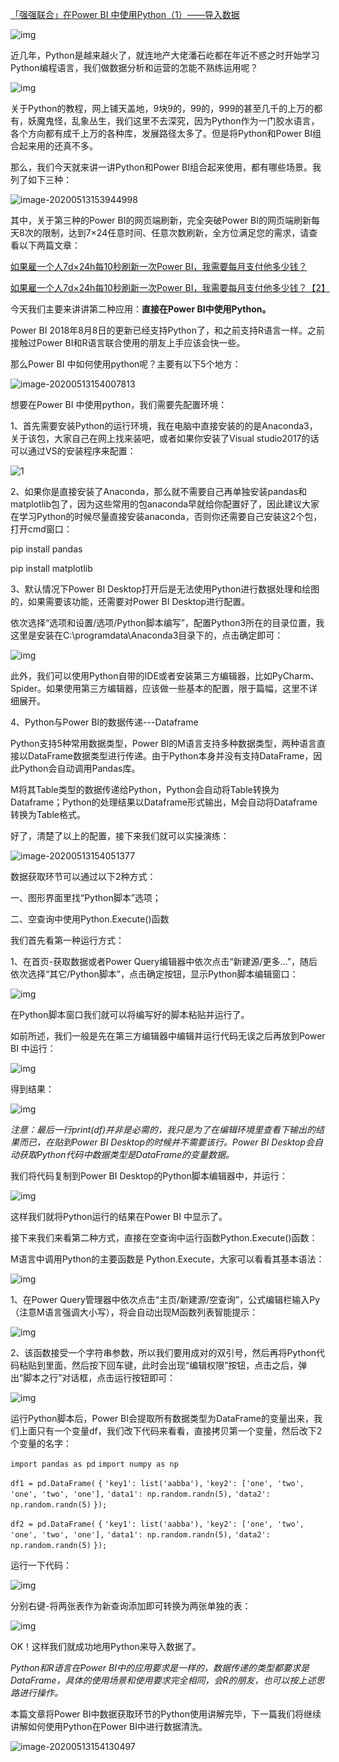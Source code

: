 [「强强联合」在Power BI 中使用Python（1）——导入数据](http://toutiao.com/item/6809844428987957772/)

![img](https://mmbiz.qpic.cn/mmbiz_png/OyXiackVTfOjmEvtIdpBRzBlEyC4jN82l5jJaadCCfQITRcKHc5gBJxseuLKWibuwl2IsBLNbYEJoXuawYSq9Gdw/640?wx_fmt=png)

近几年，Python是越来越火了，就连地产大佬潘石屹都在年近不惑之时开始学习Python编程语言，我们做数据分析和运营的怎能不熟练运用呢？



![img](https://mmbiz.qpic.cn/mmbiz_jpg/OyXiackVTfOiaibqWZ7QG4T1lpAxic1jsOMxZZTxYNlIjw2DVqhz92wLv7Jpgm0SuEzKd6b24VzNbvp738XlYk0Gibg/640?wx_fmt=jpeg)



关于Python的教程，网上铺天盖地，9块9的，99的，999的甚至几千的上万的都有，妖魔鬼怪，乱象丛生，我们这里不去深究，因为Python作为一门胶水语言，各个方向都有成千上万的各种库，发展路径太多了。但是将Python和Power BI组合起来用的还真不多。



那么，我们今天就来讲一讲Python和Power BI组合起来使用，都有哪些场景。我列了如下三种：

![image-20200513153944998](https://tva1.sinaimg.cn/large/007S8ZIlly1geqv5cjsdsj31bm0q4kjm.jpg)

其中，关于第三种的Power BI的网页端刷新，完全突破Power BI的网页端刷新每天8次的限制，达到7×24任意时间、任意次数刷新，全方位满足您的需求，请查看以下两篇文章：



[如果雇一个人7d×24h每10秒刷新一次Power BI，我需要每月支付他多少钱？](http://mp.weixin.qq.com/s?__biz=MzI2MDY3NDk1OA==&mid=2247483812&idx=1&sn=1d99a342ad280eac128845382886debb&chksm=ea674545dd10cc534548c85c923390ceddb1ea3688d8212f0c5697dbfe863183c52cd1e91128&scene=21#wechat_redirect)

[如果雇一个人7d×24h每10秒刷新一次Power BI，我需要每月支付他多少钱？【2】](http://mp.weixin.qq.com/s?__biz=MzI2MDY3NDk1OA==&mid=2247483832&idx=1&sn=57165f8f1e91e463a26589e4652acc88&chksm=ea674559dd10cc4f57a04e48cf7696e54ae150e3a8df155489bdfc8ed69a67350d585f92848f&scene=21#wechat_redirect)



今天我们主要来讲讲第二种应用：**直接在Power BI中使用Python。**



Power BI 2018年8月8日的更新已经支持Python了，和之前支持R语言一样。之前接触过Power BI和R语言联合使用的朋友上手应该会快一些。



那么Power BI 中如何使用python呢？主要有以下5个地方：

![image-20200513154007813](https://tva1.sinaimg.cn/large/007S8ZIlly1geqv5qplt6j31c00qmkjm.jpg)

想要在Power BI 中使用python，我们需要先配置环境：



1、首先需要安装Python的运行环境，我在电脑中直接安装的的是Anaconda3，关于该包，大家自己在网上找来装吧，或者如果你安装了Visual studio2017的话可以通过VS的安装程序来配置：

![1](https://mmbiz.qpic.cn/mmbiz_png/OyXiackVTfOjmEvtIdpBRzBlEyC4jN82lRTITm3B9HZ352sG11piaRKDiaASR7EXkicd6lrRAf5SxT3JllKaSj5ricg/640?wx_fmt=png)



2、如果你是直接安装了Anaconda，那么就不需要自己再单独安装pandas和matplotlib包了，因为这些常用的包anaconda早就给你配置好了，因此建议大家在学习Python的时候尽量直接安装anaconda，否则你还需要自己安装这2个包，打开cmd窗口：

pip install pandas

pip install matplotlib

3、默认情况下Power BI Desktop打开后是无法使用Python进行数据处理和绘图的，如果需要该功能，还需要对Power BI Desktop进行配置。



依次选择“选项和设置/选项/Python脚本编写”，配置Python3所在的目录位置，我这里是安装在C:\programdata\Anaconda3目录下的，点击确定即可：

![img](https://mmbiz.qpic.cn/mmbiz_png/OyXiackVTfOjmEvtIdpBRzBlEyC4jN82lhUyIM614g4QGTF98XQF3hGoWEKgP9SJ3ib9TYzVv29QM3fmwroIhL6A/640?wx_fmt=png)



此外，我们可以使用Python自带的IDE或者安装第三方编辑器，比如PyCharm、Spider。如果使用第三方编辑器，应该做一些基本的配置，限于篇幅，这里不详细展开。



4、Python与Power BI的数据传递---Dataframe



Python支持5种常用数据类型，Power BI的M语言支持多种数据类型，两种语言直接以DataFrame数据类型进行传递。由于Python本身并没有支持DataFrame，因此Python会自动调用Pandas库。



M将其Table类型的数据传递给Python，Python会自动将Table转换为Dataframe；Python的处理结果以Dataframe形式输出，M会自动将Dataframe转换为Table格式。





好了，清楚了以上的配置，接下来我们就可以实操演练：

![image-20200513154051377](https://tva1.sinaimg.cn/large/007S8ZIlly1geqv6hs4hvj31bo0qakjm.jpg)

数据获取环节可以通过以下2种方式：

一、图形界面里找“Python脚本”选项；

二、空查询中使用Python.Execute()函数



我们首先看第一种运行方式：



1、在首页-获取数据或者Power Query编辑器中依次点击“新建源/更多…”，随后依次选择“其它/Python脚本”，点击确定按钮，显示Python脚本编辑窗口：

![img](https://mmbiz.qpic.cn/mmbiz_gif/OyXiackVTfOjmEvtIdpBRzBlEyC4jN82lk1BVtVsUCicNvXYMS6oUiamcyicicKIbiasdy3bfl2NqcoheHvoW17Dkusw/640?wx_fmt=gif)



在Python脚本窗口我们就可以将编写好的脚本粘贴并运行了。

如前所述，我们一般是先在第三方编辑器中编辑并运行代码无误之后再放到Power BI 中运行：

![img](https://mmbiz.qpic.cn/mmbiz_png/OyXiackVTfOjmEvtIdpBRzBlEyC4jN82lAEW9BzBicHg6OI7ibibKNLsx5yRlGibaWWHLg7mRr7zQ7G1K6PNCM1NucQ/640?wx_fmt=png)



得到结果：

![img](https://mmbiz.qpic.cn/mmbiz_png/OyXiackVTfOjmEvtIdpBRzBlEyC4jN82lqeBdBSnibGY4MQV23j84PCjBxPkesvl6IEkeqm1s0IkZesqNQwABfSg/640?wx_fmt=png)



*注意：最后一行print(df)并非是必需的，我只是为了在编辑环境里查看下输出的结果而已，在贴到Power BI Desktop的时候并不需要该行。Power BI Desktop会自动获取Python代码中数据类型是DataFrame的变量数据。*



我们将代码复制到Power BI Desktop的Python脚本编辑器中，并运行：

![img](https://mmbiz.qpic.cn/mmbiz_gif/OyXiackVTfOjmEvtIdpBRzBlEyC4jN82lLcaf8p0elE3B1l7QX8yfk5e9DphTou2dskFUrCOdhibTnFHwWxAt2aA/640?wx_fmt=gif)



这样我们就将Python运行的结果在Power BI 中显示了。



接下来我们来看第二种方式，直接在空查询中运行函数Python.Execute()函数：



M语言中调用Python的主要函数是 Python.Execute，大家可以看看其基本语法：

![img](https://mmbiz.qpic.cn/mmbiz_png/OyXiackVTfOiaibqWZ7QG4T1lpAxic1jsOMxZuQVnVDZI21FUM9Ishoaqia5BlJ2FW1xFdorDkod0YUEL5OFDDGjmDQ/640?wx_fmt=png)



1、在Power Query管理器中依次点击“主页/新建源/空查询”，公式编辑栏输入Py（注意M语言强调大小写），将会自动出现M函数列表智能提示：

![img](https://mmbiz.qpic.cn/mmbiz_png/OyXiackVTfOjmEvtIdpBRzBlEyC4jN82lEKf38ia797SduHGzcLNpjU7Dswy13IOtCzUMlWnYJ2060QYibWBHZX8w/640?wx_fmt=png)



2、该函数接受一个字符串参数，所以我们要用成对的双引号，然后再将Python代码粘贴到里面，然后按下回车键，此时会出现“编辑权限”按钮，点击之后，弹出“脚本之行”对话框，点击运行按钮即可：

![img](https://mmbiz.qpic.cn/mmbiz_gif/OyXiackVTfOjmEvtIdpBRzBlEyC4jN82loshwqUbNBFppKUCe18ffO4nqnSMgIx4BU1CAeoRWflLRyzaPzsmKqQ/640?wx_fmt=gif)



运行Python脚本后，Power BI会提取所有数据类型为DataFrame的变量出来，我们上面只有一个变量df，我们改下代码来看看，直接拷贝第一个变量，然后改下2个变量的名字：

`import pandas as pd`
`import numpy as np`

`df1 = pd.DataFrame(`
    `{`
        `'key1': list('aabba'),`
        `'key2': ['one', 'two', 'one', 'two', 'one'],`
        `'data1': np.random.randn(5),`
        `'data2': np.random.randn(5)`
    `});`

`df2 = pd.DataFrame(`
    `{`
        `'key1': list('aabba'),`
        `'key2': ['one', 'two', 'one', 'two', 'one'],`
        `'data1': np.random.randn(5),`
        `'data2': np.random.randn(5)`
    `});`



运行一下代码：

![img](https://mmbiz.qpic.cn/mmbiz_png/OyXiackVTfOjmEvtIdpBRzBlEyC4jN82loVMicWLMkNIsJ12ACkm10ZTnqXJNn7164w8eCME3GNzgROY5rgB3Vog/640?wx_fmt=png)



分别右键-将两张表作为新查询添加即可转换为两张单独的表：

![img](https://mmbiz.qpic.cn/mmbiz_gif/OyXiackVTfOjmEvtIdpBRzBlEyC4jN82lIjTumtZU6FicNcPKkr5iaYtrr95y4ouIN5OnHQqxL6Ylt8xz9rj3vgWw/640?wx_fmt=gif)



OK！这样我们就成功地用Python来导入数据了。



*Python和R语言在Power BI中的应用要求是一样的，数据传递的类型都要求是DataFrame，具体的使用场景和使用要求完全相同，会R的朋友，也可以按上述思路进行操作。*



本篇文章将Power BI中数据获取环节的Python使用讲解完毕，下一篇我们将继续讲解如何使用Python在Power BI中进行数据清洗。

![image-20200513154130497](https://tva1.sinaimg.cn/large/007S8ZIlly1geqv77bn8rj31c60qkkjm.jpg)

